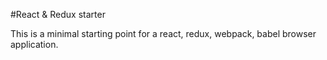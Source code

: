 #React & Redux starter

This is a minimal starting point for a react, redux, webpack, babel browser application.